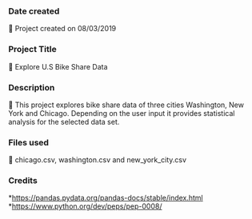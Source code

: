 ### Date created
:small_orange_diamond: Project created on 08/03/2019

### Project Title
:kick_scooter: Explore U.S Bike Share Data

### Description
:small_orange_diamond: This project explores bike share data of three cities Washington, New York and Chicago. Depending on the user input it provides statistical analysis for the selected data set.

### Files used
:file_folder: chicago.csv, washington.csv and new_york_city.csv

### Credits
*https://pandas.pydata.org/pandas-docs/stable/index.html
*https://www.python.org/dev/peps/pep-0008/

